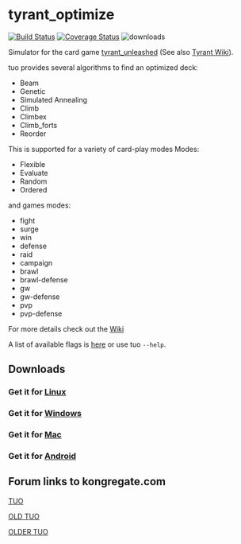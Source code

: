 # tyrant_optimize 
[![Build Status](https://travis-ci.org/APN-Pucky/tyrant_optimize.svg?branch=merged)](https://travis-ci.org/APN-Pucky/tyrant_optimize) [![Coverage Status](https://coveralls.io/repos/github/APN-Pucky/tyrant_optimize/badge.svg?branch=merged)](https://coveralls.io/github/APN-Pucky/tyrant_optimize?branch=merged) ![downloads](https://img.shields.io/github/downloads/APN-Pucky/tyrant_optimize/total)

Simulator for the card game [tyrant_unleashed](https://www.kongregate.com/games/synapticon/tyrant-unleashed-web) (See also [Tyrant Wiki](https://tyrantunleashed.fandom.com/wiki/Tyrant_Unleashed_Wiki)).

tuo provides several algorithms to find an optimized deck:

 *   Beam
 *   Genetic
 *   Simulated Annealing
 *   Climb
 *   Climbex
 *   Climb_forts
 *   Reorder

This is supported for a variety of card-play modes
Modes:

  *  Flexible
  *  Evaluate
  *  Random
  *  Ordered
  
and games modes:

* fight 	
* surge 	
* win 	
* defense 	
* raid 	
* campaign 	
* brawl 	
* brawl-defense 	
* gw 	
* gw-defense 	
* pvp 	
* pvp-defense

For more details check out the [Wiki](https://github.com/APN-Pucky/tyrant_optimize/wiki/Flags)

A list of available flags is [here](https://github.com/APN-Pucky/tyrant_optimize/wiki/Flags) or use tuo `--help`.

## Downloads

### Get it for [Linux](https://github.com/APN-Pucky/tyrant_optimize/wiki/Linux)
### Get it for [Windows](https://github.com/APN-Pucky/tyrant_optimize/wiki/Windows)
### Get it for [Mac](https://github.com/APN-Pucky/tyrant_optimize/wiki/Mac)
### Get it for [Android](https://github.com/APN-Pucky/mTUO)


## Forum links to kongregate.com

[TUO](https://www.kongregate.com/forums/2468-general/topics/920187-tuo-v2-61-1)

[OLD TUO](https://www.kongregate.com/forums/2468-general/topics/618298-sim-tyrant-unleashed-optimizer-neon-genesis)

[OLDER TUO](http://www.kongregate.com/forums/2468-general/topics/426677-sim-tyrant-unleashed-optimizer)

